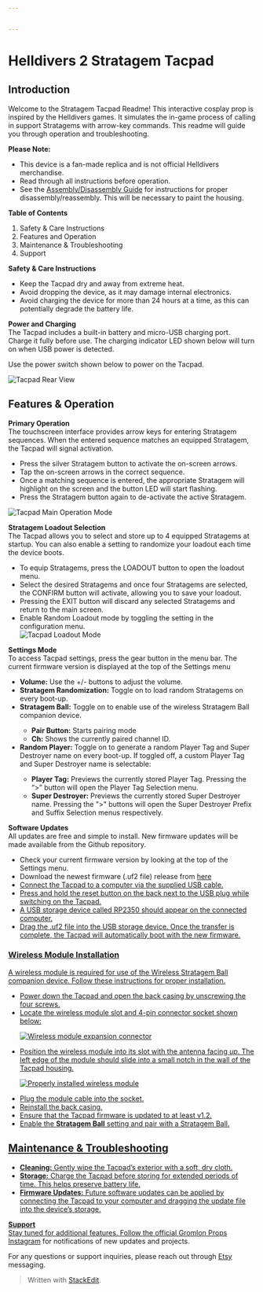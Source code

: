 ```yaml
---


---
```


<h1 id="helldivers-2-stratagem-tacpad">Helldivers 2 Stratagem Tacpad</h1>
<h2 id="introduction">Introduction</h2>
<p>Welcome to the Stratagem Tacpad Readme! This interactive cosplay prop is inspired by the Helldivers games. It simulates the in-game process of calling in support Stratagems with arrow-key commands. This readme will guide you through operation and troubleshooting.</p>
<p><strong>Please Note:</strong></p>
<ul>
<li>This device is a fan-made replica and is not official Helldivers merchandise.</li>
<li>Read through all instructions before operation.</li>
<li>See the <a href="https://github.com/gromprops/Helldivers-2-Stratagem-Tacpad/blob/main/Disassembly-Reassembly.md">Assembly/Disassembly Guide</a> for instructions for proper disassembly/reassembly. This will be necessary to paint the housing.</li>
</ul>
<p><strong>Table of Contents</strong></p>
<ol>
<li>Safety &amp; Care Instructions</li>
<li>Features and Operation</li>
<li>Maintenance &amp; Troubleshooting</li>
<li>Support</li>
</ol>
<p><strong>Safety &amp; Care Instructions</strong></p>
<ul>
<li>Keep the Tacpad dry and away from extreme heat.</li>
<li>Avoid dropping the device, as it may damage internal electronics.</li>
<li>Avoid charging the device for more than 24 hours at a time, as this can potentially degrade the battery life.</li>
</ul>
<p><strong>Power and Charging</strong><br>
The Tacpad includes a built-in battery and micro-USB charging port. Charge it fully before use. The charging indicator LED shown below will turn on when USB power is detected.</p>
<p>Use the power switch shown below to power on the Tacpad.</p>
<p><img src="https://imgur.com/ufXQzsC.jpeg" alt="Tacpad Rear View"></p>
<h2 id="features--operation">Features &amp; Operation</h2>
<p><strong>Primary Operation</strong><br>
The touchscreen interface provides arrow keys for entering Stratagem sequences. When the entered sequence matches an equipped Stratagem, the Tacpad will signal activation.</p>
<ul>
<li>Press the silver Stratagem button to activate the on-screen arrows.</li>
<li>Tap the on-screen arrows in the correct sequence.</li>
<li>Once a matching sequence is entered, the appropriate Stratagem will highlight on the screen and the button LED will start flashing.</li>
<li>Press the Stratagem button again to de-activate the active Stratagem.</li>
</ul>
<p><img src="https://i.imgur.com/ergSwCE.jpeg" alt="Tacpad Main Operation Mode"></p>
<p><strong>Stratagem Loadout Selection</strong><br>
The Tacpad allows you to select and store up to 4 equipped Stratagems at startup. You can also enable a setting to randomize your loadout each time the device boots.</p>
<ul>
<li>To equip Stratagems, press the LOADOUT button to open the loadout menu.</li>
<li>Select the desired Stratagems and once four Stratagems are selected, the CONFIRM button will activate, allowing you to save your loadout.</li>
<li>Pressing the EXIT button will discard any selected Stratagems and return to the main screen.</li>
<li>Enable Random Loadout mode by toggling the setting in the configuration menu.<br>
<img src="https://imgur.com/iuoc0lX.jpeg" alt="Tacpad Loadout Mode"></li>
</ul>
<p><strong>Settings Mode</strong><br>
To access Tacpad settings, press the gear button in the menu bar. The current firmware version is displayed at the top of the Settings menu</p>
<ul>
<li><strong>Volume:</strong> Use the +/- buttons to adjust the volume.</li>
<li><strong>Stratagem Randomization:</strong> Toggle on to load random Stratagems on every boot-up.</li>
<li><strong>Stratagem Ball:</strong> Toggle on to enable use of the wireless Stratagem Ball companion device.</li>
<ul>
<li><strong>Pair Button:</strong> Starts pairing mode</li>
<li><strong>Ch:</strong> Shows the currently paired channel ID.</li>
</ul>
<li><strong>Random Player:</strong> Toggle on to generate a random Player Tag and Super Destroyer name on every boot-up. If toggled off, a custom Player Tag and Super Destroyer name is selectable:</li>
<ul>
<li><strong>Player Tag:</strong> Previews the currently stored Player Tag. Pressing the “&gt;” button will open the Player Tag Selection menu.</li>
<li><strong>Super Destroyer:</strong> Previews the currently stored Super Destroyer name. Pressing the ">" buttons will open the Super Destroyer Prefix and Suffix Selection menus respectively.</li>
</ul>
</ul>
<p><strong>Software Updates</strong><br>
All updates are free and simple to install. New firmware updates will be made available from the Github repository.</p>
<ul>
<li>Check your current firmware version by looking at the top of the Settings menu.</li>
<li>Download the newest firmware (.uf2 file) release from <a href="https://github.com/gromprops/Helldivers-2-Stratagem-Tacpad/releases">here</a.</li>
<li>Connect the Tacpad to a computer via the supplied USB cable.</li>
<li>Press and hold the reset button on the back next to the USB plug while switching on the Tacpad.</li>
<li>A USB storage device called RP2350 should appear on the connected computer.</li>
<li>Drag the .uf2 file into the USB storage device. Once the transfer is complete, the Tacpad will automatically boot with the new firmware.</li>
</ul>

<h3 id="wireless-module-installation">Wireless Module Installation</h3>
<p>A wireless module is required for use of the Wireless Stratagem Ball companion device. Follow these instructions for proper installation.</p>
<ul>
<li>Power down the Tacpad and open the back casing by unscrewing the four screws.</li>
<li>Locate the wireless module slot and 4-pin connector socket shown below:</li>
<p><img src="https://imgur.com/1WwZ17L.jpeg" alt="Wireless module expansion connector"></p>
<li>Position the wireless module into its slot with the antenna facing  <i>up</i>. The left edge of the module should slide into a small notch in the wall of the Tacpad housing.</li>
<p><img src="https://imgur.com/IZ1NCFa.jpeg" alt="Properly installed wireless module"></p>
<li>Plug the module cable into the socket.</li>
<li>Reinstall the back casing.</li>
<li>Ensure that the Tacpad firmware is updated to at least v1.2.</li>
<li>Enable the <strong>Stratagem Ball</strong> setting and pair with a Stratagem Ball.</li>
</ul>

<h2 id="maintenance--troubleshooting">Maintenance &amp; Troubleshooting</h2>
<ul>
<li><strong>Cleaning:</strong> Gently wipe the Tacpad’s exterior with a soft, dry cloth.</li>
<li><strong>Storage:</strong> Charge the Tacpad before storing for extended periods of time. This helps preserve battery life.</li>
<li><strong>Firmware Updates:</strong> Future software updates can be applied by connecting the Tacpad to your computer and dragging the update file into the device’s storage.</li>
</ul>
<p><strong>Support</strong><br>
Stay tuned for additional features. Follow the official <a href="https://www.instagram.com/gromlonprops/">Gromlon Props Instagram</a> for notifications of new updates and projects.</p>
<p>For any questions or support inquiries, please reach out through <a href="https://www.etsy.com/shop/GromlonProps">Etsy</a> messaging.</p>
<blockquote>
<p>Written with <a href="https://stackedit.io/">StackEdit</a>.</p>
</blockquote>

<!--stackedit_data:
eyJoaXN0b3J5IjpbNDEzODk0Mzg2LDMyMDE2NTQ0Niw2NDM3OD
U0NDcsLTg0Mzc0OTYwNiwtMTg4OTAyMDE3NiwxNDMxNjc4MjJd
fQ==
-->